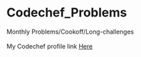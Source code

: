 # Codechef_Problems
Monthly Problems/Cookoff/Long-challenges<br/><br/>
My Codechef profile link [Here](https://www.codechef.com/users/j2infy)
